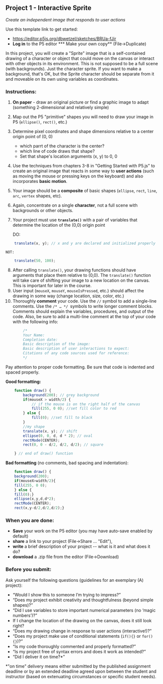 <link href="../markdown.css" rel="stylesheet"></link> 

## Project 1 - Interactive Sprite
*Create an independent image that responds to user actions*

Use this template link to get started:
* <a href="https://editor.p5js.org/dbwetzel/sketches/BRUa-fJir" target="_blank">https://editor.p5js.org/dbwetzel/sketches/BRUa-fJir</a>
* **Log in** to the P5 editor
*** Make your own copy** (File->Duplicate)

In this project, you will create a "Sprite" image that is a self-contained drawing of a character or object that could move on the canvas or interact with other objects in its environment. This is not supposed to be a full scene (with backgrounds). Just the character sprite. If you want to make a background, that's OK, but the Sprite character should be separate from it and moveable on its own using variables as coordinates.

### Instructions:

1. **On paper** - draw an original picture or find a graphic image to adapt (something 2-dimensional and relatively simple)
2. Map out the P5 "primitive" shapes you will need to draw your image in P5 (`ellipse()`, `rect()`, etc.)
3. Determine pixel coordinates and shape dimensions relative to a center origin point of (0, 0)
    * which parrt of the character is the center?
    * which line of code draws that shape?
    * Set that shape's location arguments (x, y) to 0, 0 
4. Use the techniques from chapters 3-8 in "Getting Started with P5.js" to create an original image that reacts in some way to **user actions** (such as moving the mouse or pressing keys on the keyboard) and also incorporates **basic motion**.
5. Your image should be a **composite** of basic shapes (`ellipse`, `rect`, `line`, `arc`, `vertex` shapes, etc).
6. Again, concentrate on a single **character**, not a full scene with backgrounds or other objects.
7. Your project must use **`translate()`** with a pair of variables that determine the location of the (0,0) origin point
    
    DO:
```javascript
    translate(x, y); // x and y are declared and initialized properly 
```
    NOT:
```javascript
    translate(50, 100); 
```

8. After calling `translate()`, your drawing functions should have arguments that place them relative to (0,0). The `translate()` function will take care of shifting your image to a new location on the canvas. This is important for later in the course.
9. User input (`mouseX`, `mouseY`, `mouseIsPressed`, etc.) should affect the drawing in some way (change location, size, color, etc.)
10. Thoroughly **comment** your code. Use the `//` symbol to add a single-line comments. Use the `/* … */ `symbols to write longer comment blocks. Comments should explain the variables, procedures, and output of the code. Also, be sure to add a multi-line comment at the top of your code with the following info:
```javascript
        /*
        Your Name:
        Completion date:
        Basic description of the image:
        Basic description of user interactions to expect:
        Citations of any code sources used for reference:
        */
```
Pay attention to proper code formatting. Be sure that code is indented and spaced properly.

**Good formatting:**
```javascript
    function draw() {
        background(200); // grey background
        if(mouseX > width/2) {
            // if the mouse is on the right half of the canvas
            fill(255, 0 0); //set fill color to red
        } else {
            fill(0); //set fill to black
        }
        //my shape
        translate(x, y); // shift
        ellipse(0, 0, d, d * 2); // oval
        rectMode(CENTER);
        rect(0, 0 - d/2, d/2, d/2); // square

    } // end of draw() function
```
**Bad formatting** (no comments, bad spacing and indentation):
``` javascript
    function draw() {
    background(200);
    if(mouseX>width/2){
    fill(255, 0 0);
    } else {
    fill(0);}
    ellipse(x,y,d,d*2);
    rectMode(CENTER);
    rect(x,y-d/2,d/2,d/2);}
```
### When you are done:
* **Save** your work on the P5 editor (you may have auto-save enabled by default)
* **share** a link to your project (File->Share ... "Edit"),
* **write** a brief description of your project -- what is it and what does it do?
* **download** a .zip file from the editor (File->Download)

### Before you submit:
Ask yourself the following questions (guidelines for an exemplary (A) project):

* “Would I show this to someone I’m trying to impress?”
* “Does my project exhibit creativity and thoughtfulness (beyond simple shapes)?”
* “Did I use variables to store important numerical parameters (no ‘magic numbers’)?”
* If I change the location of the drawing on the canvas, does it still look right?
* “Does my drawing change in response to user actions (interactive!)?”
* “Does my project make use of conditional statements (`if(){}` or `for(){}`)?”
* “Is my code thoroughly commented and properly formatted?”
* “Is my project free of syntax errors and does it work as intended?”
* “Did I deliver it on time?*”

*"on time" delivery means either submitted by the published assignment deadline or by an extended deadline agreed upon between the student and instructor (based on extenuating circumstances or specific student needs).